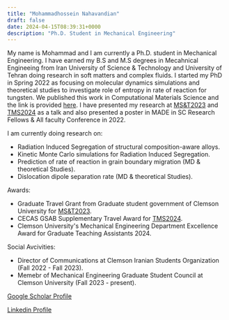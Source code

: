 ```yaml
---
title: "Mohammadhossein Nahavandian"
draft: false
date: 2024-04-15T08:39:31+0000
description: "Ph.D. Student in Mechanical Engineering"
---
```



My name is Mohammad and I am currently a Ph.D. student in Mechanical Engineering. I have earned my B.S and M.S degrees in Mecahnical Engineeing from Iran University of Science & Technology and University of Tehran doing research in soft matters and complex fluids. I started my PhD in Spring 2022 as focusing on molecular dynamics simulations and theoretical studies to investigate role of entropy in rate of reaction for tungsten. We published this work in Computational Materials Science and the link is provided [here](https://doi.org/10.1016/j.commatsci.2024.112954). I have presented my research at [MS&T2023](https://www.tms.org/TMS2023/TMS2023/Default.aspx) and [TMS2024](https://www.tms.org/TMS2024/TMS2024/Default.aspx) as a talk and also presented a poster in MADE in SC Research Fellows & All faculty Conference in 2022.


I am currently doing research on:

- Radiation Induced Segregation of structural composition-aware alloys. 
- Kinetic Monte Carlo simulations for Radiation Induced Segregation.
- Prediction of rate of reaction in grain boundary migration (MD & theoretical Studies).
- Dislocation dipole separation rate (MD & theoretical Studies).

Awards:
- Graduate Travel Grant from Graduate student government of Clemson University for [MS&T2023](https://www.tms.org/TMS2023/TMS2023/Default.aspx).
- CECAS GSAB Supplementary Travel Award for [TMS2024](https://www.tms.org/TMS2024/TMS2024/Default.aspx).
- Clemson University's Mechanical Engineering Department Excellence Award for Graduate Teaching Assistants 2024.


Social Avcivities:
- Director of Communications at Clemson Iranian Students Organization (Fall 2022 - Fall 2023).
- Memebr of Mechanical Engineering Graduate Student Council at Clemson University (Fall 2023 - present).


[Google Scholar Profile](https://scholar.google.com/citations?user=QivkGJoAAAAJ&hl=en)

[Linkedin Profile](www.linkedin.com/in/mohammadhossein-nahavandian) 
